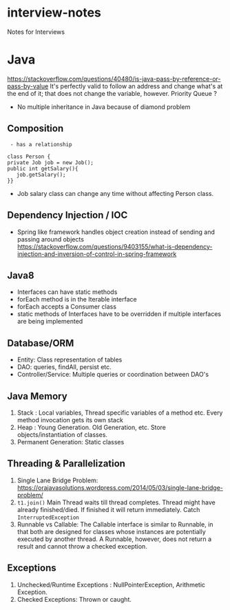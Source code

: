 # interview-notes
Notes for Interviews

# Java
https://stackoverflow.com/questions/40480/is-java-pass-by-reference-or-pass-by-value
It's perfectly valid to follow an address and change what's at the end of it; that does not change the variable, however.
Priority Queue ?
- No multiple inheritance in Java because of diamond problem

## Composition
     - has a relationship
     
```
class Person { 
private Job job = new Job();
public int getSalary(){
   job.getSalary(); 
}}
```
  - Job salary class can change any time without affecting Person class. 

## Dependency Injection / IOC
- Spring like framework handles object creation instead of sending and passing around objects
https://stackoverflow.com/questions/9403155/what-is-dependency-injection-and-inversion-of-control-in-spring-framework

## Java8
- Interfaces can have static methods
- forEach method is in the Iterable interface
- forEach accepts a Consumer class
- static methods of Interfaces have to be overridden if multiple interfaces are being implemented

## Database/ORM
- Entity: Class representation of tables
- DAO: queries, findAll, persist etc.
- Controller/Service: Multiple queries or coordination between DAO's

## Java Memory
1. Stack : 
Local variables, Thread specific variables of a method etc.
Every method invocation gets its own stack
2. Heap :
Young Generation. Old Generation, etc. Store objects/instantiation of classes.
3. Permanent Generation: Static classes

## Threading & Parallelization
1. Single Lane Bridge Problem: https://orajavasolutions.wordpress.com/2014/05/03/single-lane-bridge-problem/
1. `t1.join()` Main Thread waits till thread completes. Thread might have already finished/died. If finished it will return immediately. Catch `InterruptedException` 
1. Runnable vs Callable: The Callable interface is similar to Runnable, in that both are designed for classes whose instances are potentially executed by another thread. A Runnable, however, does not return a result and cannot throw a checked exception.

## Exceptions
1. Unchecked/Runtime Exceptions : NullPointerException, Arithmetic Exception.
2. Checked Exceptions: Thrown or caught. 
